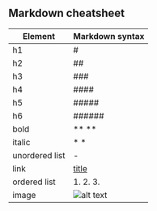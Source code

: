## Markdown cheatsheet 
|   Element | Markdown syntax |
| ----------- | ----------- |
| h1 | # |
| h2 | ## |
| h3 | ### |
| h4 | #### |
| h5 | ##### |
| h6 | ###### |
| bold | ** ** |
| italic | * * |
| unordered list | - |
| link | [title](https://www.example.com) |
| ordered list | 1. 2. 3. |
| image | ![alt text](image.jpg) |